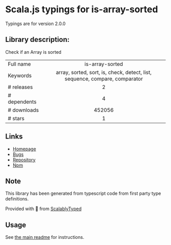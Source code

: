 
# Scala.js typings for is-array-sorted

Typings are for version 2.0.0

## Library description:
Check if an Array is sorted

|                    |                 |
| ------------------ | :-------------: |
| Full name          | is-array-sorted |
| Keywords           | array, sorted, sort, is, check, detect, list, sequence, compare, comparator |
| # releases         | 2 |
| # dependents       | 4 |
| # downloads        | 452056 |
| # stars            | 1 |

## Links
- [Homepage](https://github.com/sindresorhus/is-array-sorted#readme)
- [Bugs](https://github.com/sindresorhus/is-array-sorted/issues)
- [Repository](https://github.com/sindresorhus/is-array-sorted)
- [Npm](https://www.npmjs.com/package/is-array-sorted)
    


## Note
This library has been generated from typescript code from first party type definitions.

Provided with :purple_heart: from [ScalablyTyped](https://github.com/oyvindberg/ScalablyTyped)

## Usage
See [the main readme](../../readme.md) for instructions.


